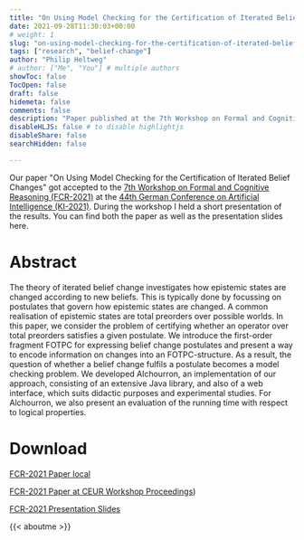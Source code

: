 ```yaml
---
title: "On Using Model Checking for the Certification of Iterated Belief Changes"
date: 2021-09-28T11:30:03+00:00
# weight: 1
slug: "on-using-model-checking-for-the-certification-of-iterated-belief-changes"
tags: ["research", "belief-change"]
author: "Philip Heltweg"
# author: ["Me", "You"] # multiple authors
showToc: false
TocOpen: false
draft: false
hidemeta: false
comments: false
description: "Paper published at the 7th Workshop on Formal and Cognitive Reasoning (FCR-2021)"
disableHLJS: false # to disable highlightjs
disableShare: false
searchHidden: false

---
```


Our paper "On Using Model Checking for the Certification of Iterated Belief Changes" got accepted to the [7th Workshop on Formal and Cognitive Reasoning (FCR-2021)](https://www.fernuni-hagen.de/wbs/fcr2021.html) at the [44th German Conference on Artificial Intelligence (KI-2021)](https://ki2021.uni-luebeck.de/index.html). During the workshop I held a short presentation of the results. You can find both the paper as well as the presentation slides here.

# Abstract
The theory of iterated belief change investigates how epistemic states are changed according to new beliefs. This is typically done by focussing on postulates that govern how epistemic states are changed. A common realisation of epistemic states are total preorders over possible worlds. In this paper, we consider the problem of certifying whether an operator over total preorders satisfies a given postulate. We introduce the first-order fragment FOTPC for expressing belief change postulates and present a way to encode information on changes into an FOTPC-structure. As a result, the question of whether a belief change fulfils a postulate becomes a model checking problem. We developed Alchourron, an implementation of our approach, consisting of an extensive Java library, and also of a web interface, which suits didactic purposes and experimental studies. For Alchourron, we also present an evaluation of the running time with respect to logical properties.

# Download
[FCR-2021 Paper local](/files/fcr2021.pdf)

[FCR-2021 Paper at CEUR Workshop Proceedings](http://ceur-ws.org/Vol-2961/paper_3.pdf))

[FCR-2021 Presentation Slides](/files/fcr2021_slides.pdf)

{{< aboutme >}}